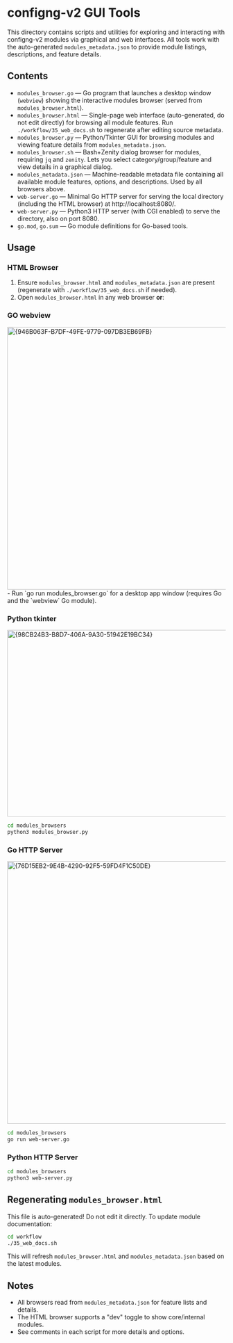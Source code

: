 # configng-v2 GUI Tools

This directory contains scripts and utilities for exploring and interacting with configng-v2 modules via graphical and web interfaces. All tools work with the auto-generated `modules_metadata.json` to provide module listings, descriptions, and feature details.

## Contents

- `modules_browser.go` — Go program that launches a desktop window (`webview`) showing the interactive modules browser (served from `modules_browser.html`).
- `modules_browser.html` — Single-page web interface (auto-generated, do not edit directly) for browsing all module features. Run `./workflow/35_web_docs.sh` to regenerate after editing source metadata.
- `modules_browser.py` — Python/Tkinter GUI for browsing modules and viewing feature details from `modules_metadata.json`.
- `modules_browser.sh` — Bash+Zenity dialog browser for modules, requiring `jq` and `zenity`. Lets you select category/group/feature and view details in a graphical dialog.
- `modules_metadata.json` — Machine-readable metadata file containing all available module features, options, and descriptions. Used by all browsers above.
- `web-server.go` — Minimal Go HTTP server for serving the local directory (including the HTML browser) at http://localhost:8080/.
- `web-server.py` — Python3 HTTP server (with CGI enabled) to serve the directory, also on port 8080.
- `go.mod`, `go.sum` — Go module definitions for Go-based tools.

## Usage

### HTML Browser

1. Ensure `modules_browser.html` and `modules_metadata.json` are present (regenerate with `./workflow/35_web_docs.sh` if needed).
2. Open `modules_browser.html` in any web browser **or**:

### GO webview
<img width="960" height="604" alt="{946B063F-B7DF-49FE-9779-097DB3EB69FB}" src="https://github.com/user-attachments/assets/b53fb8f9-064f-40e1-bdeb-bc0369d74b42" />
   - Run `go run modules_browser.go` for a desktop app window (requires Go and the `webview` Go module).

### Python tkinter
<img width="676" height="429" alt="{98CB24B3-B8D7-406A-9A30-51942E19BC34}" src="https://github.com/user-attachments/assets/d19f2a94-2934-4c9e-8738-85fd883903e8" />

```sh
cd modules_browsers
python3 modules_browser.py
```

### Go HTTP Server
<img width="960" height="604" alt="{76D15EB2-9E4B-4290-92F5-59FD4F1C50DE}" src="https://github.com/user-attachments/assets/918da28b-d382-4161-aa6b-086cd6378f1e" />

```sh
cd modules_browsers
go run web-server.go
```

### Python HTTP Server

```sh
cd modules_browsers
python3 web-server.py
```

## Regenerating `modules_browser.html`

This file is auto-generated! Do not edit it directly. To update module documentation:

```sh
cd workflow
./35_web_docs.sh
```

This will refresh `modules_browser.html` and `modules_metadata.json` based on the latest modules.

## Notes

- All browsers read from `modules_metadata.json` for feature lists and details.
- The HTML browser supports a "dev" toggle to show core/internal modules.
- See comments in each script for more details and options.
